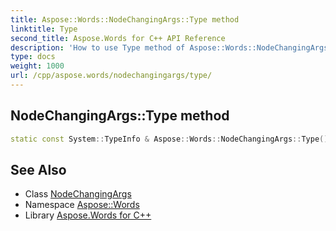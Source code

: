 ```yaml
---
title: Aspose::Words::NodeChangingArgs::Type method
linktitle: Type
second_title: Aspose.Words for C++ API Reference
description: 'How to use Type method of Aspose::Words::NodeChangingArgs class in C++.'
type: docs
weight: 1000
url: /cpp/aspose.words/nodechangingargs/type/
---
```

## NodeChangingArgs::Type method




```cpp
static const System::TypeInfo & Aspose::Words::NodeChangingArgs::Type()
```

## See Also

* Class [NodeChangingArgs](../)
* Namespace [Aspose::Words](../../)
* Library [Aspose.Words for C++](../../../)
